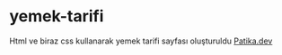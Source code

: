 # yemek-tarifi
Html ve biraz css kullanarak yemek tarifi sayfası oluşturuldu
[Patika.dev](https://www.patika.dev/tr)
